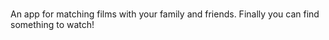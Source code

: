# 
An app for matching films with your family and friends. Finally you can find something to watch!  

